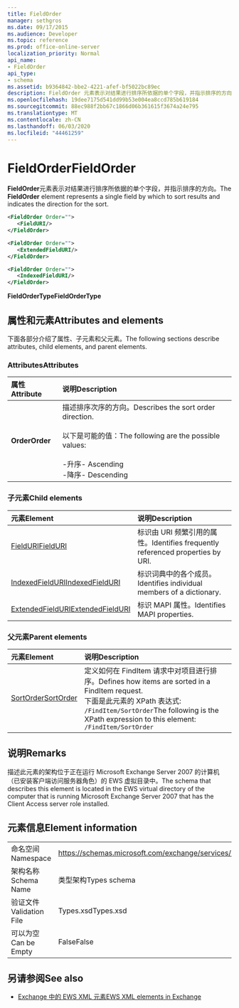 ```yaml
---
title: FieldOrder
manager: sethgros
ms.date: 09/17/2015
ms.audience: Developer
ms.topic: reference
ms.prod: office-online-server
localization_priority: Normal
api_name:
- FieldOrder
api_type:
- schema
ms.assetid: b9364842-bbe2-4221-afef-bf5022bc89ec
description: FieldOrder 元素表示对结果进行排序所依据的单个字段，并指示排序的方向。
ms.openlocfilehash: 19dee7175d541dd99b53e004ea8ccd785b619184
ms.sourcegitcommit: 88ec988f2bb67c1866d06b361615f3674a24e795
ms.translationtype: MT
ms.contentlocale: zh-CN
ms.lasthandoff: 06/03/2020
ms.locfileid: "44461259"
---
```

# <a name="fieldorder"></a><span data-ttu-id="6c2ed-103">FieldOrder</span><span class="sxs-lookup"><span data-stu-id="6c2ed-103">FieldOrder</span></span>

<span data-ttu-id="6c2ed-104">**FieldOrder**元素表示对结果进行排序所依据的单个字段，并指示排序的方向。</span><span class="sxs-lookup"><span data-stu-id="6c2ed-104">The **FieldOrder** element represents a single field by which to sort results and indicates the direction for the sort.</span></span> 
  
```xml
<FieldOrder Order="">
   <FieldURI/>
</FieldOrder>
```

```xml
<FieldOrder Order="">
   <ExtendedFieldURI/> 
</FieldOrder>
```

```xml
<FieldOrder Order="">
   <IndexedFieldURI/>
</FieldOrder>
```

<span data-ttu-id="6c2ed-105">**FieldOrderType**</span><span class="sxs-lookup"><span data-stu-id="6c2ed-105">**FieldOrderType**</span></span>

## <a name="attributes-and-elements"></a><span data-ttu-id="6c2ed-106">属性和元素</span><span class="sxs-lookup"><span data-stu-id="6c2ed-106">Attributes and elements</span></span>

<span data-ttu-id="6c2ed-107">下面各部分介绍了属性、子元素和父元素。</span><span class="sxs-lookup"><span data-stu-id="6c2ed-107">The following sections describe attributes, child elements, and parent elements.</span></span>
  
### <a name="attributes"></a><span data-ttu-id="6c2ed-108">Attributes</span><span class="sxs-lookup"><span data-stu-id="6c2ed-108">Attributes</span></span>

|<span data-ttu-id="6c2ed-109">**属性**</span><span class="sxs-lookup"><span data-stu-id="6c2ed-109">**Attribute**</span></span>|<span data-ttu-id="6c2ed-110">**说明**</span><span class="sxs-lookup"><span data-stu-id="6c2ed-110">**Description**</span></span>|
|:-----|:-----|
|<span data-ttu-id="6c2ed-111">**Order**</span><span class="sxs-lookup"><span data-stu-id="6c2ed-111">**Order**</span></span> <br/> | <span data-ttu-id="6c2ed-112">描述排序次序的方向。</span><span class="sxs-lookup"><span data-stu-id="6c2ed-112">Describes the sort order direction.</span></span><br/><br/> <span data-ttu-id="6c2ed-113">以下是可能的值：</span><span class="sxs-lookup"><span data-stu-id="6c2ed-113">The following are the possible values:</span></span> <br/> <br/><span data-ttu-id="6c2ed-114">-升序</span><span class="sxs-lookup"><span data-stu-id="6c2ed-114">-  Ascending</span></span>  <br/><span data-ttu-id="6c2ed-115">-降序</span><span class="sxs-lookup"><span data-stu-id="6c2ed-115">-  Descending</span></span>  <br/> |
   
### <a name="child-elements"></a><span data-ttu-id="6c2ed-116">子元素</span><span class="sxs-lookup"><span data-stu-id="6c2ed-116">Child elements</span></span>

|<span data-ttu-id="6c2ed-117">**元素**</span><span class="sxs-lookup"><span data-stu-id="6c2ed-117">**Element**</span></span>|<span data-ttu-id="6c2ed-118">**说明**</span><span class="sxs-lookup"><span data-stu-id="6c2ed-118">**Description**</span></span>|
|:-----|:-----|
|[<span data-ttu-id="6c2ed-119">FieldURI</span><span class="sxs-lookup"><span data-stu-id="6c2ed-119">FieldURI</span></span>](fielduri.md) <br/> |<span data-ttu-id="6c2ed-120">标识由 URI 频繁引用的属性。</span><span class="sxs-lookup"><span data-stu-id="6c2ed-120">Identifies frequently referenced properties by URI.</span></span>  <br/> |
|[<span data-ttu-id="6c2ed-121">IndexedFieldURI</span><span class="sxs-lookup"><span data-stu-id="6c2ed-121">IndexedFieldURI</span></span>](indexedfielduri.md) <br/> |<span data-ttu-id="6c2ed-122">标识词典中的各个成员。</span><span class="sxs-lookup"><span data-stu-id="6c2ed-122">Identifies individual members of a dictionary.</span></span>  <br/> |
|[<span data-ttu-id="6c2ed-123">ExtendedFieldURI</span><span class="sxs-lookup"><span data-stu-id="6c2ed-123">ExtendedFieldURI</span></span>](extendedfielduri.md) <br/> |<span data-ttu-id="6c2ed-124">标识 MAPI 属性。</span><span class="sxs-lookup"><span data-stu-id="6c2ed-124">Identifies MAPI properties.</span></span>  <br/> |
   
### <a name="parent-elements"></a><span data-ttu-id="6c2ed-125">父元素</span><span class="sxs-lookup"><span data-stu-id="6c2ed-125">Parent elements</span></span>

|<span data-ttu-id="6c2ed-126">**元素**</span><span class="sxs-lookup"><span data-stu-id="6c2ed-126">**Element**</span></span>|<span data-ttu-id="6c2ed-127">**说明**</span><span class="sxs-lookup"><span data-stu-id="6c2ed-127">**Description**</span></span>|
|:-----|:-----|
|[<span data-ttu-id="6c2ed-128">SortOrder</span><span class="sxs-lookup"><span data-stu-id="6c2ed-128">SortOrder</span></span>](sortorder.md) <br/> |<span data-ttu-id="6c2ed-129">定义如何在 FindItem 请求中对项目进行排序。</span><span class="sxs-lookup"><span data-stu-id="6c2ed-129">Defines how items are sorted in a FindItem request.</span></span>  <br/> <span data-ttu-id="6c2ed-130">下面是此元素的 XPath 表达式:  `/FindItem/SortOrder`</span><span class="sxs-lookup"><span data-stu-id="6c2ed-130">The following is the XPath expression to this element:  `/FindItem/SortOrder`</span></span> <br/> |
   
## <a name="remarks"></a><span data-ttu-id="6c2ed-131">说明</span><span class="sxs-lookup"><span data-stu-id="6c2ed-131">Remarks</span></span>

<span data-ttu-id="6c2ed-132">描述此元素的架构位于正在运行 Microsoft Exchange Server 2007 的计算机（已安装客户端访问服务器角色）的 EWS 虚拟目录中。</span><span class="sxs-lookup"><span data-stu-id="6c2ed-132">The schema that describes this element is located in the EWS virtual directory of the computer that is running Microsoft Exchange Server 2007 that has the Client Access server role installed.</span></span>
  
## <a name="element-information"></a><span data-ttu-id="6c2ed-133">元素信息</span><span class="sxs-lookup"><span data-stu-id="6c2ed-133">Element information</span></span>

|||
|:-----|:-----|
|<span data-ttu-id="6c2ed-134">命名空间</span><span class="sxs-lookup"><span data-stu-id="6c2ed-134">Namespace</span></span>  <br/> |https://schemas.microsoft.com/exchange/services/2006/types  <br/> |
|<span data-ttu-id="6c2ed-135">架构名称</span><span class="sxs-lookup"><span data-stu-id="6c2ed-135">Schema Name</span></span>  <br/> |<span data-ttu-id="6c2ed-136">类型架构</span><span class="sxs-lookup"><span data-stu-id="6c2ed-136">Types schema</span></span>  <br/> |
|<span data-ttu-id="6c2ed-137">验证文件</span><span class="sxs-lookup"><span data-stu-id="6c2ed-137">Validation File</span></span>  <br/> |<span data-ttu-id="6c2ed-138">Types.xsd</span><span class="sxs-lookup"><span data-stu-id="6c2ed-138">Types.xsd</span></span>  <br/> |
|<span data-ttu-id="6c2ed-139">可以为空</span><span class="sxs-lookup"><span data-stu-id="6c2ed-139">Can be Empty</span></span>  <br/> |<span data-ttu-id="6c2ed-140">False</span><span class="sxs-lookup"><span data-stu-id="6c2ed-140">False</span></span>  <br/> |
   
## <a name="see-also"></a><span data-ttu-id="6c2ed-141">另请参阅</span><span class="sxs-lookup"><span data-stu-id="6c2ed-141">See also</span></span>

- [<span data-ttu-id="6c2ed-142">Exchange 中的 EWS XML 元素</span><span class="sxs-lookup"><span data-stu-id="6c2ed-142">EWS XML elements in Exchange</span></span>](ews-xml-elements-in-exchange.md)

